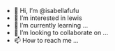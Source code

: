 - 👋 Hi, I’m @isabellafufu
- 👀 I’m interested in lewis
- 🌱 I’m currently learning ...
- 💞️ I’m looking to collaborate on ...
- 📫 How to reach me ...

<!---
isabellafufu/isabellafufu is a ✨ special ✨ repository because its `README.md` (this file) appears on your GitHub profile.
You can click the Preview link to take a look at your changes.
--->
